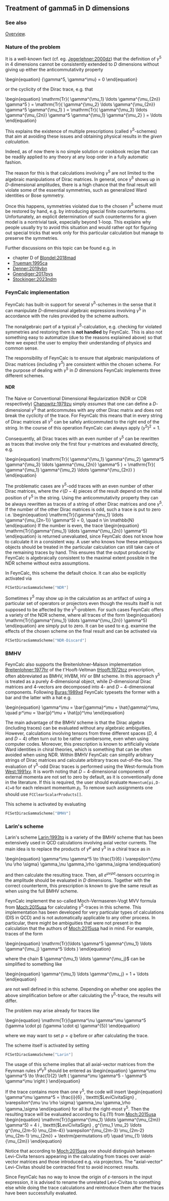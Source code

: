 ## Treatment of gamma5 in D dimensions

### See also

[Overview](FeynCalc.md).

### Nature of the problem

It is a well-known fact (cf. eg. [Jegerlehner:2000dz](https://arxiv.org/pdf/hep-th/0005255)) that the definition of $\gamma^5$ in 4 dimensions cannot be consistently extended to $D$ dimensions without giving up either the  anticommutativity property

\begin{equation}
\{\gamma^5, \gamma^\mu\} = 0
\end{equation}

or the cyclicity of the Dirac trace, e.g. that

\begin{equation}
\mathrm{Tr}( \gamma^{\mu_1} \ldots \gamma^{\mu_{2n}} \gamma^5 ) = \mathrm{Tr}( \gamma^{\mu_2} \ldots \gamma^{\mu_{2n}} \gamma^5 \gamma^{\mu_1} ) = \mathrm{Tr}( \gamma^{\mu_3} \ldots \gamma^{\mu_{2n}} \gamma^5 \gamma^{\mu_1} \gamma^{\mu_2} ) = \ldots
\end{equation}

This explains the existence of multiple prescriptions (called $\gamma^5$-schemes) that aim at avoiding these issues and obtaining physical results in the _given calculation_.

Indeed, as of now there is no simple solution or cookbook recipe that can be readily applied to any theory at any loop order in a fully automatic fashion.

The reason for this is that calculations involving $\gamma^5$ are not limited to the algebraic manipulations of Dirac matrices. In general, once $\gamma^5$ shows up in $D$-dimensional amplitudes,
there is a high chance that the final result will violate some of the essential symmetries, such as  generalized Ward identities or Bose symmetry.

Once this happens, symmetries violated due to the chosen $\gamma^5$ scheme must be restored by hand, e.g. by introducing special finite counterterms. Unfortunately, an explicit determination of such counterterms for a given model is a nontrivial task, especially beyond 1-loop. This explains why people usually try to avoid this situation and would rather opt for figuring out special tricks that work only for this particular calculation but manage to preserve the symmetries.

Further discussions on this topic can be found e.g. in

- chapter D of [Blondel:2018mad](https://arxiv.org/pdf/1809.01830)
- [Trueman:1995ca](https://arxiv.org/pdf/hep-ph/9504315.pdf)
- [Denner:2019vbn](https://arxiv.org/pdf/1912.06823.pdf)
- [Gnendiger:2017pys](https://arxiv.org/abs/1705.01827)
- [Stockinger:2023ndm](https://arxiv.org/abs/2312.11291)


### FeynCalc implementation

FeynCalc has built-in support for several $\gamma^5$-schemes in the sense that it can manipulate $D$-dimensional algebraic expressions involving $\gamma^5$ in accordance with the rules provided by the scheme authors. 

The nonalgebraic part of a typical $\gamma^5$-calculation, e.g. checking for violated symmetries and restoring them is **not handled** by FeynCalc. This is also not something easy to automatize (due to the reasons explained above) so that here we expect the user to employ their understanding of physics and common sense.

The responsibility of FeynCalc is to ensure that algebraic manipulations of Dirac matrices
(including $\gamma^5$) are consistent within the chosen scheme. For the purpose of dealing with $\gamma^5$ in $D$ dimensions FeynCalc implements three different schemes.

#### NDR

The Naive or Conventional Dimensional Regularization (NDR or CDR respectively) [Chanowitz:1979zu](https://doi.org/10.1016/0550-3213(79)90333-X) simply _assumes_ that one can define a $D$-dimensional $\gamma^5$ that anticommutes with any other Dirac matrix and does not break the cyclicity of the trace. For FeynCalc this means that in every string of Dirac matrices all $\gamma^5$ can be safely anticommuted to the right end of the string. In the course of this operation FeynCalc can always apply $(\gamma^5)^2 = 1$.

Consequently, all Dirac traces with an even number of $\gamma^5$ can be rewritten as traces that involve only the first four $\gamma$-matrices and evaluated directly, e.g.

\begin{equation}
\mathrm{Tr}( \gamma^{\mu_1} \gamma^{\mu_2} \gamma^5 \gamma^{\mu_3} \ldots \gamma^{\mu_{2n}} \gamma^5 ) = 
\mathrm{Tr}( \gamma^{\mu_1} \gamma^{\mu_2} \ldots \gamma^{\mu_{2n}}  )
\end{equation}

The problematic cases are $\gamma^5$-odd traces with an even number of other Dirac matrices, where the $\mathcal{O}(D-4)$ pieces of the result depend on the initial position of $\gamma^5$ in the string. Using the anticommutativity property they can be always rewritten as traces of a string of other Dirac matrices and one $\gamma^5$. If the number of the other Dirac matrices is odd, such a trace is put to zero i.e.
\begin{equation}
\mathrm{Tr}(\gamma^{\mu_1} \ldots \gamma^{\mu_{2n-1}} \gamma^5) = 0, \quad n \in \mathbb{N}
\end{equation}
If the number is even, the trace
\begin{equation}
\mathrm{Tr}(\gamma^{\mu_1} \ldots \gamma^{\mu_{2n}} \gamma^5)
\end{equation}
is returned unevaluated, since FeynCalc does not know how to calculate it in a consistent way. A user who knows how these ambiguous objects should be treated in the particular calculation can still take care of the remaining traces by hand. This ensures that the output produced by FeynCalc is algebraically consistent to the maximal extent possible in the NDR scheme without extra assumptions.

In FeynCalc, this scheme the default choice. It can also be explicitly activated via

```mathematica
FCSetDiracGammaScheme["NDR"]
```

Sometimes $\gamma^5$ may show up in the calculation as an artifact of using a particular set of operators or projectors even though the results itself is not supposed to be affected by the 
$\gamma^5$-problem. For such cases FeynCalc offers a variety of the NDR scheme, where all traces of the form 
\begin{equation}
\mathrm{Tr}(\gamma^{\mu_1} \ldots \gamma^{\mu_{2n}} \gamma^5)
\end{equation}
are simply put to zero. It can be used to e.g. examine the effects of the chosen scheme on the final result and can be activated via
```mathematica
FCSetDiracGammaScheme["NDR-Discard"]
```

### BMHV

FeynCalc also supports the Breitenlohner-Maison implementation [Breitenlohner:1977hr](https://doi.org/10.1007/BF01609069) of the t'Hooft-Veltman [tHooft:1972tcz](https://doi.org/10.1016/0550-3213(72)90279-9) prescription, often abbreviated as BMHV, HVBM, HV or BM scheme. In this approach $\gamma^5$ is treated as a purely 4-dimensional object, while $D$-dimensional Dirac matrices and 4-vectors are decomposed into $4$- and $D-4$-dimensional components. Following [Buras:1989xd](https://doi.org/10.1016/0550-3213(90)90223-Z) FeynCalc typesets the former with a bar and the latter with a hat e.g.

\begin{equation}
\gamma^\mu = \bar{\gamma}^\mu + \hat{\gamma}^\mu, \quad p^\mu = \bar{p}^\mu + \hat{p}^\mu
\end{equation}

The main advantage of the BMHV scheme is that the Dirac algebra (including traces) can be evaluated without any algebraic ambiguities. However, calculations involving tensors from three different spaces ($D$, $4$ and $D-4$) often turn out to be rather cumbersome, even when using computer codes. Moreover, this prescription is known to artificially violate Ward identities in chiral theories, which is something that can be often avoided when using NDR. Within BMHV FeynCalc can simplify arbitrary strings of Dirac matrices and calculate arbitrary traces out-of-the-box. The evaluation of $\gamma^5$-odd Dirac traces is performed using the  West-formula from [West:1991xv](https://doi.org/10.1016/0010-4655(93)90011-Z). It is worth noting that $D-4$-dimensional components of external momenta are not set to zero by default, as it is conventionally done in the literature. If this is required, the user should evaluate `Momentum[pi,D-4]=0` for each relevant momentum $p_i$. To remove such assignments one should use `FCClearScalarProducts[]`.

This scheme is activated by evaluating

```mathematica
FCSetDiracGammaScheme["BMHV"]
```

### Larin's scheme

Larin's scheme [Larin:1993tq](https://arxiv.org/pdf/hep-ph/9302240.pdf) is a variety of the BMHV scheme that has been extensively used in QCD calculations involving axial vector currents. The main idea is to replace the products of $\gamma^\mu$ and $\gamma^5$ in a chiral trace as in

\begin{equation}
\gamma^\mu \gamma^5 \to \frac{1}{6} i \varepsilon^{\mu \nu \rho \sigma} \gamma_\nu \gamma_\rho \gamma_\sigma
\end{equation}

and then calculate the resulting trace. Then, all $\varepsilon^{\mu \nu \rho \sigma}$-tensors occurring in the amplitude should be evaluated in $D$ dimensions. Together with the correct counterterm, this prescription is known to give the same result as when using the full BMHV scheme.

FeynCalc implement the so-called Moch-Vermaseren-Vogt MVV formula from [Moch:2015usa](https://arxiv.org/pdf/1506.04517.pdf) for calculating $\gamma^5$-traces in this scheme. This implementation has been developed for very particular types of calculations (DIS in QCD) and is not automatically applicable to any other process. In particular, there might be ambiguities that were not present in the calculation that the authors of [Moch:2015usa](https://arxiv.org/pdf/1506.04517.pdf) had in mind. For example, traces of the form

\begin{equation}
\mathrm{Tr}(\ldots \gamma^5 \gamma^{\mu_1} \ldots \gamma^{\mu_j} \gamma^5 \ldots )
\end{equation}

where the chain $ \gamma^{\mu_1} \ldots \gamma^{\mu_j}$ can be simplified to something like

\begin{equation}
\gamma^{\mu_1} \ldots \gamma^{\mu_j} = 1 + \ldots
\end{equation}

are not well defined in this scheme. Depending on whether one applies the above simplification before or after calculating the $\gamma^5$-trace, the results will differ. 

The problem may arise already for traces like

\begin{equation}
\mathrm{Tr}(\gamma^\nu \gamma^\mu \gamma^5 (\gamma \cdot p) (\gamma \cdot q) \gamma^{5})
\end{equation}

where we may want to set $p=q$ before or after calculating the trace.



The scheme itself is activated by setting

```mathematica
FCSetDiracGammaScheme["Larin"]
```

The usage of this scheme implies that all axial-vector matrices from the Feynman rules $\gamma^\mu \gamma^5$ should be entered as
\begin{equation}
\gamma^\mu \gamma^5 \to \frac{1}{2} \left ( \gamma^\mu \gamma^5 -  \gamma^5 \gamma^\mu \right )
\end{equation}

If the trace contains more than one $\gamma^5$, the code will insert
\begin{equation}
\gamma^\mu \gamma^5 = \frac{i}{6} \, \texttt{\$LeviCivitaSign} \, \varepsilon^{\mu \nu \rho \sigma} \gamma_\nu \gamma_\rho \gamma_\sigma
\end{equation}
for all but the right-most $\gamma^5$. Then the resulting trace will be evaluated according to Eq.(11) from [Moch:2015usa](https://arxiv.org/pdf/1506.04517.pdf)
 \begin{equation}
\mathrm{Tr}(\gamma^{\mu_1} \ldots \gamma^{\mu_{2m}} \gamma^5) =  4 i \, \texttt{\$LeviCivitaSign} \, g^{\mu_1 \mu_2} \ldots g^{\mu_{2m-5} \mu_{2m-4}} \varepsilon^{\mu_{2m-3} \mu_{2m-2} \mu_{2m-1} \mu_{2m}} + \textrm{permutations of} \quad \mu_{1} \ldots {\mu_{2m}}
\end{equation}

Notice that according to [Moch:2015usa](https://arxiv.org/pdf/1506.04517.pdf) one should distinguish between Levi-Civita tensors appearing in the calculating from traces over axial-vector matrices and those introduced e.g. via projectors. The "axial-vector" Levi-Civitas should be contracted first to avoid incorrect results.

Since FeynCalc has no way to know the origin of $\varepsilon$-tensors in the input expression, it is advised to rename the unrelated Levi-Civitas to something else while doing the trace calculations and reintroduce them after the traces have been successfully evaluated.


